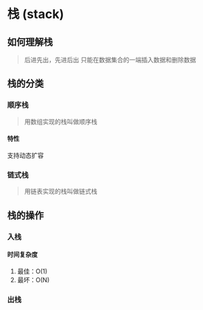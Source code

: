 # 栈 (stack)

## 如何理解栈

> 后进先出，先进后出
> 只能在数据集合的一端插入数据和删除数据

## 栈的分类

### 顺序栈

> 用数组实现的栈叫做顺序栈

#### 特性

支持动态扩容

### 链式栈

> 用链表实现的栈叫做链式栈

## 栈的操作

### 入栈

#### 时间复杂度

1. 最佳：O(1)
2. 最坏：O(N)

### 出栈